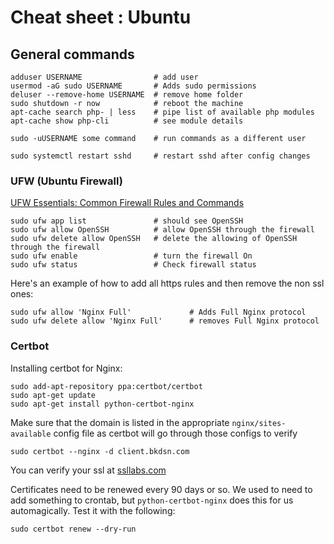 # Cheat sheet : Ubuntu

## General commands

    adduser USERNAME                # add user
    usermod -aG sudo USERNAME       # Adds sudo permissions
    deluser --remove-home USERNAME  # remove home folder
    sudo shutdown -r now            # reboot the machine
    apt-cache search php- | less    # pipe list of available php modules
    apt-cache show php-cli          # see module details

    sudo -uUSERNAME some command    # run commands as a different user

    sudo systemctl restart sshd     # restart sshd after config changes

### UFW (Ubuntu Firewall)

[UFW Essentials: Common Firewall Rules and Commands](https://www.digitalocean.com/community/tutorials/ufw-essentials-common-firewall-rules-and-commands)

    sudo ufw app list               # should see OpenSSH
    sudo ufw allow OpenSSH          # allow OpenSSH through the firewall
    sudo ufw delete allow OpenSSH   # delete the allowing of OpenSSH through the firewall
    sudo ufw enable                 # turn the firewall On
    sudo ufw status                 # Check firewall status

Here's an example of how to add all https rules and then remove the non ssl ones:

    sudo ufw allow 'Nginx Full'             # Adds Full Nginx protocol
    sudo ufw delete allow 'Nginx Full'      # removes Full Nginx protocol

### Certbot

Installing certbot for Nginx:

    sudo add-apt-repository ppa:certbot/certbot
    sudo apt-get update
    sudo apt-get install python-certbot-nginx

Make sure that the domain is listed in the appropriate `nginx/sites-available` config file as certbot will go through those configs to verify

    sudo certbot --nginx -d client.bkdsn.com

You can verify your ssl at [ssllabs.com](https://www.ssllabs.com/ssltest/analyze.html?d=example.com&latest)

Certificates need to be renewed every 90 days or so. We used to need to add something to crontab, but `python-certbot-nginx` does this for us automagically. Test it with the following:

    sudo certbot renew --dry-run
